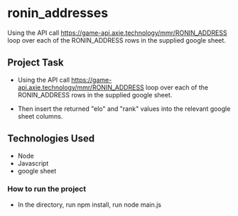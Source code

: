 # ronin_addresses

Using the API call https://game-api.axie.technology/mmr/RONIN_ADDRESS loop over each of the RONIN_ADDRESS rows in the supplied google sheet.

## Project Task

- Using the API call https://game-api.axie.technology/mmr/RONIN_ADDRESS loop over each of the RONIN_ADDRESS rows in the supplied google sheet.

- Then insert the returned "elo" and "rank" values into the relevant google sheet columns.

## Technologies Used

- Node
- Javascript
- google sheet

### How to run the project

- In the directory, run npm install, run node main.js
